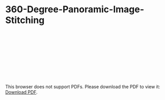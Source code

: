 # 360-Degree-Panoramic-Image-Stitching

<object data="Spherical-Panoramic/final_project_report.pdf" type="application/pdf" width="700px" height="700px">
    <embed src="Spherical-Panoramic/final_project_report.pdf">
        <p>This browser does not support PDFs. Please download the PDF to view it: <a href="Spherical-Panoramic/final_project_report.pdf">Download PDF</a>.</p>
    </embed>
</object>

